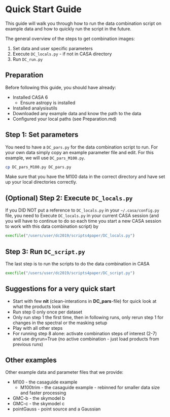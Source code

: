 # Quick Start Guide
This guide will walk you through how to run the data combination script on example data and how to quickly run the script in the future.

The general overview of the steps to get combination images:
1. Set data and user specific parameters
2. Execute `DC_locals.py` - if not in CASA directory 
3. Run `DC_run.py`

## Preparation
Before following this guide, you should have already:
- Installed CASA 6
	- Ensure astropy is installed
- Installed analysisutils
- Downloaded any example data and know the path to the data
- Configured your local paths (see Preparation.md)

## Step 1: Set parameters
You need to have a `DC_pars.py` for the data combination script to run. For your own data simply copy an example parameter file and edit. For this example, we will use `DC_pars_M100.py`.  
```bash
cp DC_pars_M100.py DC_pars.py
```
Make sure that you have the M100 data in the correct directory and have set up your local directories correctly.

## (Optional) Step 2: Execute `DC_locals.py`
If you DID NOT put a reference to `DC_locals.py` in your `~/.casa/config.py` file, you need to Execute `DC_locals.py` in your current CASA session (and you will have to continue to do so each time you start a new CASA session to work with this data combination script) by 
```python
execfile("/users/user/dc2019/scripts4paper/DC_locals.py")
```

## Step 3: Run `DC_script.py`
The last step is to run the scripts to do the data combination in CASA
```python
execfile("/users/user/dc2019/scripts4paper/DC_script.py")
```

## Suggestions for a very quick start
* Start with few **nit** (clean-interations in **DC_pars**-file) for quick look at what the products look like
* Run step 0 only once per dataset
* Only run step 1 the first time, then in following runs, only rerun step 1 for changes in the spectral or the masking setup
* Play with all other steps
* For running step 8 alone: activate combination steps of interest (2-7) and use dryrun=True (no active combination - just load products from previous runs)

## Other examples
Other example data and parameter files that we provide:
* M100 - the casaguide example
	* M100trim - the casaguide example - rebinned for smaller data size and faster processing
* GMC-b - the skymodel b
* GMC-c - the skymodel c
* pointGauss  - point source and a Gaussian